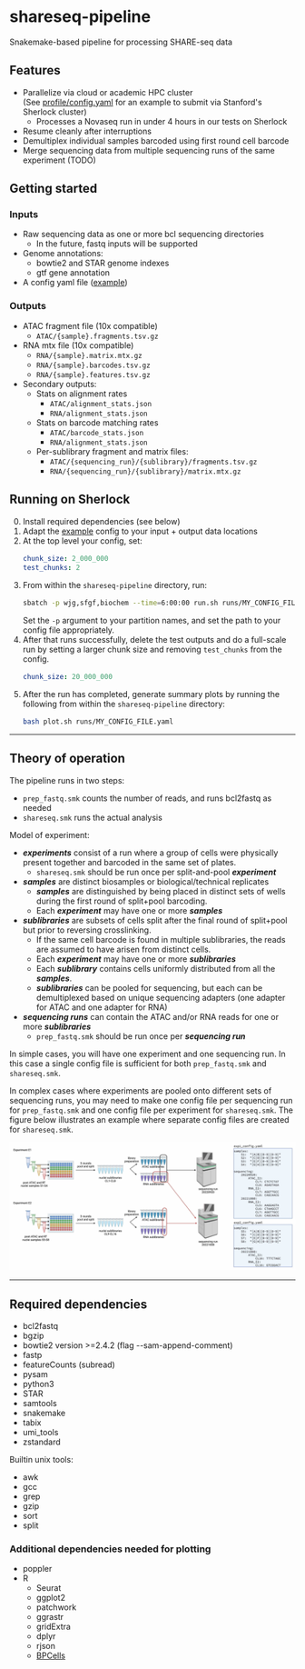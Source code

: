 # shareseq-pipeline
Snakemake-based pipeline for processing SHARE-seq data 

## Features
- Parallelize via cloud or academic HPC cluster  
    (See [profile/config.yaml](profile/config.yaml) for an example to submit via Stanford's Sherlock cluster)
    - Processes a Novaseq run in under 4 hours in our tests on Sherlock
- Resume cleanly after interruptions
- Demultiplex individual samples barcoded using first round cell barcode
- Merge sequencing data from multiple sequencing runs of the same experiment (TODO)

## Getting started
### Inputs
- Raw sequencing data as one or more bcl sequencing directories
    - In the future, fastq inputs will be supported
- Genome annotations:
    - bowtie2 and STAR genome indexes
    - gtf gene annotation
- A config yaml file ([example](runs/novaseq_b1.yaml))

### Outputs
- ATAC fragment file (10x compatible)
    - `ATAC/{sample}.fragments.tsv.gz`
- RNA mtx file (10x compatible)
    - `RNA/{sample}.matrix.mtx.gz`
    - `RNA/{sample}.barcodes.tsv.gz`
    - `RNA/{sample}.features.tsv.gz`
- Secondary outputs:
    - Stats on alignment rates
        - `ATAC/alignment_stats.json`
        - `RNA/alignment_stats.json`
    - Stats on barcode matching rates
        - `ATAC/barcode_stats.json`
        - `RNA/alignment_stats.json`
    - Per-sublibrary fragment and matrix files:
        - `ATAC/{sequencing_run}/{sublibrary}/fragments.tsv.gz`
        - `RNA/{sequencing_run}/{sublibrary}/matrix.mtx.gz`

## Running on Sherlock

0. Install required dependencies (see below)
1. Adapt the [example](runs/novaseq_b1.yaml) config to your input + output data locations
2. At the top level your config, set:
    ```yaml
    chunk_size: 2_000_000
    test_chunks: 2
    ```
3. From within the `shareseq-pipeline` directory, run:
   ```bash
   sbatch -p wjg,sfgf,biochem --time=6:00:00 run.sh runs/MY_CONFIG_FILE.yaml
   ```
   Set the `-p` argument to your partition names, and set the path to your config file
   appropriately.
4. After that runs successfully, delete the test outputs and do a full-scale run by 
   setting a larger chunk size and removing `test_chunks` from the config.
   ```yaml
   chunk_size: 20_000_000
   ```
5. After the run has completed, generate summary plots by running the following 
   from within the `shareseq-pipeline` directory:
   ```bash
   bash plot.sh runs/MY_CONFIG_FILE.yaml
   ``` 

---

## Theory of operation

The pipeline runs in two steps:
- `prep_fastq.smk` counts the number of reads, and runs bcl2fastq as needed
- `shareseq.smk` runs the actual analysis

Model of experiment:
- ***experiments*** consist of a run where a group of cells were physically present together and barcoded in the same set of plates.
    - `shareseq.smk` should be run once per split-and-pool ***experiment***
- ***samples*** are distinct biosamples or biological/technical replicates
    - ***samples*** are distinguished by being placed in distinct sets of wells during the first round of split+pool barcoding. 
    - Each ***experiment*** may have one or more ***samples***
- ***sublibraries*** are subsets of cells split after the final round of split+pool but prior to reversing crosslinking. 
    - If the same cell barcode is found in multiple sublibraries, the reads are assumed to have arisen from distinct cells. 
    - Each ***experiment*** may have one or more ***sublibraries***
    - Each ***sublibrary*** contains cells uniformly distributed from all the ***samples***. 
    - ***sublibraries*** can be pooled for sequencing, but each can be demultiplexed based on unique sequencing adapters (one adapter for ATAC and one adapter for RNA)
- ***sequencing runs*** can contain the ATAC and/or RNA reads for one or more ***sublibraries*** 
    - `prep_fastq.smk` should be run once per ***sequencing run*** 

In simple cases, you will have one experiment and one sequencing run. In this case a single config file is sufficient for both `prep_fastq.smk` and `shareseq.smk`.

In complex cases where experiments are pooled onto different sets of sequencing runs, you may need to make one config file per sequencing run for `prep_fastq.smk` and one config file per experiment for `shareseq.smk`. The figure below illustrates an example where separate config files are created for `shareseq.smk`.

![shareseq-vis](./shareseq-theory-of-operation-vis.jpg)

---

## Required dependencies
- bcl2fastq
- bgzip
- bowtie2 version >=2.4.2 (flag --sam-append-comment)
- fastp
- featureCounts (subread)
- pysam
- python3
- STAR
- samtools
- snakemake
- tabix
- umi_tools
- zstandard

Builtin unix tools:
- awk
- gcc
- grep
- gzip
- sort
- split

### Additional dependencies needed for plotting
- poppler
- R
    - Seurat
    - ggplot2
    - patchwork
    - ggrastr
    - gridExtra
    - dplyr
    - rjson
    - [BPCells](https://bnprks.github.io/BPCells/index.html)

